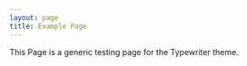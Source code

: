```yaml
---
layout: page
title: Example Page
---
```


This Page is a generic testing page for the Typewriter theme.